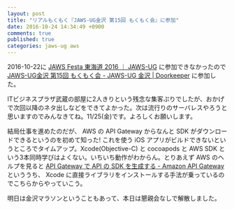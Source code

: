 ```yaml
---
layout: post
title: "リアルもくもく『JAWS-UG金沢 第15回 もくもく会』に参加"
date: 2016-10-24 14:34:49 +0900
comments: true
published: true
categories: jaws-ug aws
---
```


2016-10-22に [JAWS Festa 東海道 2016 ｜ JAWS-UG](https://jaws-ug.jp/es/jaws-festa-toukaido-2016/) に参加できなかったので [JAWS-UG金沢 第15回 もくもく会 - JAWS-UG 金沢 | Doorkeeper](https://jawsug-kanazawa.doorkeeper.jp/events/52936) に参加した。

ITビジネスプラザ武蔵の部屋に2人きりという残念な集客ぷりでしたが、おかげで次回以降のネタ出しなどをできてよかった。次は流行りのサーバレスやろうと思いますのでみんなきてね。11/25(金)です。よろしくお願いします。

結局仕事を進めたのだが、 AWS の API Gateway からなんと SDK がダウンロードできるというのを初めて知った! これを使う iOS アプリがビルドできないというところでタイムアップ。Xcode(Objective-C) と cocoapods と AWS SDK という3本同時学びはよくない。いちいち動作がわからん。とりあえず AWS のヘルプを見ると [API Gateway で API の SDK を生成する - Amazon API Gateway](https://docs.aws.amazon.com/ja_jp/apigateway/latest/developerguide/how-to-generate-sdk.html#how-to-generate-sdk-ios) といううち、 Xcode に直接ライブラリをインストールする手法が乗っているのでこちらからやっていこう。

明日は金沢マラソンということもあって、本日は懇親会なしで解散しました。

